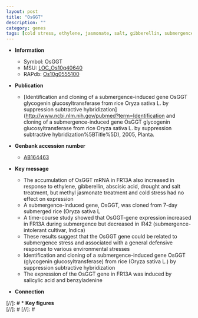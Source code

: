 ```yaml
---
layout: post
title: "OsGGT"
description: ""
category: genes
tags: [cold stress, ethylene, jasmonate, salt, gibberellin, submergence, salicylic acid, drought]
---
```


* **Information**  
    + Symbol: OsGGT  
    + MSU: [LOC_Os10g40640](http://rice.plantbiology.msu.edu/cgi-bin/ORF_infopage.cgi?orf=LOC_Os10g40640)  
    + RAPdb: [Os10g0555100](http://rapdb.dna.affrc.go.jp/viewer/gbrowse_details/irgsp1?name=Os10g0555100)  

* **Publication**  
    + [Identification and cloning of a submergence-induced gene OsGGT glycogenin glucosyltransferase from rice Oryza sativa L. by suppression subtractive hybridization](http://www.ncbi.nlm.nih.gov/pubmed?term=Identification and cloning of a submergence-induced gene OsGGT glycogenin glucosyltransferase from rice Oryza sativa L. by suppression subtractive hybridization%5BTitle%5D), 2005, Planta.

* **Genbank accession number**  
    + [AB164463](http://www.ncbi.nlm.nih.gov/nuccore/AB164463)

* **Key message**  
    + The accumulation of OsGGT mRNA in FR13A also increased in response to ethylene, gibberellin, abscisic acid, drought and salt treatment, but methyl jasmonate treatment and cold stress had no effect on expression
    + A submergence-induced gene, OsGGT, was cloned from 7-day submerged rice (Oryza sativa L
    + A time-course study showed that OsGGT-gene expression increased in FR13A during submergence but decreased in IR42 (submergence-intolerant cultivar, Indica)
    + These results suggest that the OsGGT gene could be related to submergence stress and associated with a general defensive response to various environmental stresses
    + Identification and cloning of a submergence-induced gene OsGGT (glycogenin glucosyltransferase) from rice (Oryza sativa L.) by suppression subtractive hybridization
    + The expression of the OsGGT gene in FR13A was induced by salicylic acid and benzyladenine

* **Connection**  

[//]: # * **Key figures**  
[//]: # 
[//]: # 
